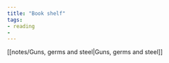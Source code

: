 ```yaml
---
title: "Book shelf"
tags:
- reading
- 
---
```


[[notes/Guns, germs and steel|Guns, germs and steel]]